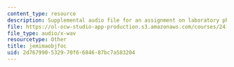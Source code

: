 ```yaml
---
content_type: resource
description: Supplemental audio file for an assignment on laboratory phonology.
file: https://ol-ocw-studio-app-production.s3.amazonaws.com/courses/24-910-topics-in-linguistic-theory-laboratory-phonology-spring-2007/2d767990532970f6684687bc7a583204_jemimaobjfoc.wav
file_type: audio/x-wav
resourcetype: Other
title: jemimaobjfoc
uid: 2d767990-5329-70f6-6846-87bc7a583204
---
```

